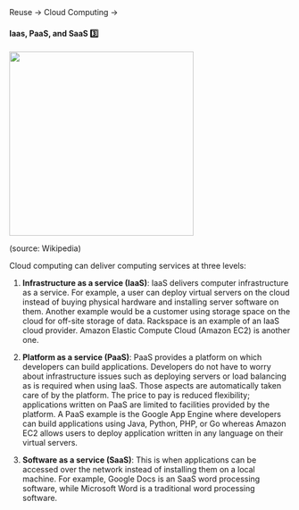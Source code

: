 <link rel="stylesheet" href="{{baseUrl}}/css/textbook.css">

<div class="website-content">

<div id="path">Reuse &rarr; Cloud Computing &rarr;</div>

<div id="title">

#### Iaas, PaaS, and SaaS :three:

</div>

<div id="body">

<img src="{{baseUrl}}/reuse/cloudComputing/services/images/services.png" height="330" />
<p/>

(source: Wikipedia)

Cloud computing can deliver computing services at three levels:

1. **Infrastructure as a service (IaaS)**: IaaS delivers computer infrastructure as a service. For example, a user can deploy virtual servers on the cloud instead of buying physical hardware and installing server software on them. Another example would be a customer using storage space on the cloud for off-site storage of data. Rackspace is an example of an IaaS cloud provider. Amazon Elastic Compute Cloud (Amazon EC2) is another one.

2. **Platform as a service (PaaS)**: PaaS provides a platform on which developers can build applications. Developers do not have to worry about infrastructure issues such as deploying servers or load balancing as is required when using IaaS. Those aspects are automatically taken care of by the platform. The price to pay is reduced flexibility; applications written on PaaS are limited to facilities provided by the platform. A PaaS example is the Google App Engine where developers can build applications using Java, Python, PHP, or Go whereas Amazon EC2 allows users to deploy application written in any language on their virtual servers.

3. **Software as a service (SaaS)**: This is when applications can be accessed over the network instead of installing them on a local machine. For example, Google Docs is an SaaS word processing software, while Microsoft Word is a traditional word processing software.

</div>

<div id="extras">

<include src="exercises.md" />

<div>

</div>
